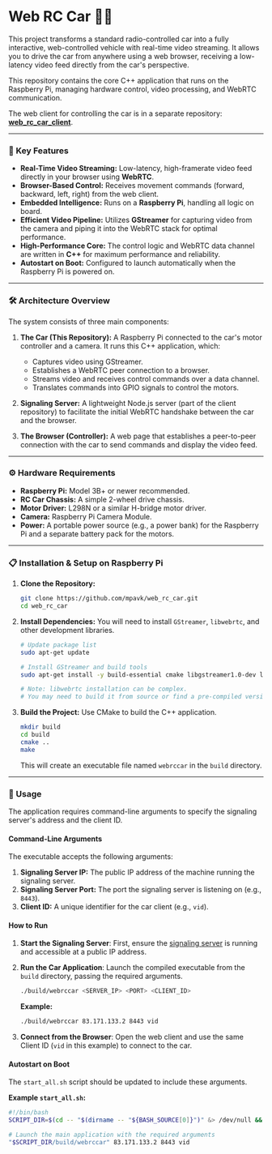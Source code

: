 # Web RC Car 🚗💨

This project transforms a standard radio-controlled car into a fully interactive, web-controlled vehicle with real-time video streaming. It allows you to drive the car from anywhere using a web browser, receiving a low-latency video feed directly from the car's perspective.

This repository contains the core C++ application that runs on the Raspberry Pi, managing hardware control, video processing, and WebRTC communication.

The web client for controlling the car is in a separate repository: **[web_rc_car_client](https://github.com/mpavk/web_rc_car_client)**.

---



### 🚀 Key Features

* **Real-Time Video Streaming:** Low-latency, high-framerate video feed directly in your browser using **WebRTC**.
* **Browser-Based Control:** Receives movement commands (forward, backward, left, right) from the web client.
* **Embedded Intelligence:** Runs on a **Raspberry Pi**, handling all logic on board.
* **Efficient Video Pipeline:** Utilizes **GStreamer** for capturing video from the camera and piping it into the WebRTC stack for optimal performance.
* **High-Performance Core:** The control logic and WebRTC data channel are written in **C++** for maximum performance and reliability.
* **Autostart on Boot:** Configured to launch automatically when the Raspberry Pi is powered on.

---

### 🛠️ Architecture Overview

The system consists of three main components:

1.  **The Car (This Repository):** A Raspberry Pi connected to the car's motor controller and a camera. It runs this C++ application, which:
    * Captures video using GStreamer.
    * Establishes a WebRTC peer connection to a browser.
    * Streams video and receives control commands over a data channel.
    * Translates commands into GPIO signals to control the motors.

2.  **Signaling Server:** A lightweight Node.js server (part of the client repository) to facilitate the initial WebRTC handshake between the car and the browser.

3.  **The Browser (Controller):** A web page that establishes a peer-to-peer connection with the car to send commands and display the video feed.

---

### ⚙️ Hardware Requirements

* **Raspberry Pi:** Model 3B+ or newer recommended.
* **RC Car Chassis:** A simple 2-wheel drive chassis.
* **Motor Driver:** L298N or a similar H-bridge motor driver.
* **Camera:** Raspberry Pi Camera Module.
* **Power:** A portable power source (e.g., a power bank) for the Raspberry Pi and a separate battery pack for the motors.

---

### 📋 Installation & Setup on Raspberry Pi

1.  **Clone the Repository:**
    ```bash
    git clone https://github.com/mpavk/web_rc_car.git
    cd web_rc_car
    ```

2.  **Install Dependencies:**
    You will need to install `GStreamer`, `libwebrtc`, and other development libraries.
    ```bash
    # Update package list
    sudo apt-get update

    # Install GStreamer and build tools
    sudo apt-get install -y build-essential cmake libgstreamer1.0-dev libgstreamer-plugins-base1.0-dev

    # Note: libwebrtc installation can be complex.
    # You may need to build it from source or find a pre-compiled version for ARM.

    ```

3.  **Build the Project:**
    Use CMake to build the C++ application.
    ```bash
    mkdir build
    cd build
    cmake ..
    make
    ```
    This will create an executable file named `webrccar` in the `build` directory.

---

### 🚀 Usage

The application requires command-line arguments to specify the signaling server's address and the client ID.

#### Command-Line Arguments

The executable accepts the following arguments:
1.  **Signaling Server IP:** The public IP address of the machine running the signaling server.
2.  **Signaling Server Port:** The port the signaling server is listening on (e.g., `8443`).
3.  **Client ID:** A unique identifier for the car client (e.g., `vid`).

#### How to Run

1.  **Start the Signaling Server**: First, ensure the [signaling server](https://github.com/mpavk/web_rc_car_client) is running and accessible at a public IP address.

2.  **Run the Car Application**: Launch the compiled executable from the `build` directory, passing the required arguments.

    ```bash
    ./build/webrccar <SERVER_IP> <PORT> <CLIENT_ID>
    ```

    **Example:**
    ```bash
    ./build/webrccar 83.171.133.2 8443 vid
    ```

3.  **Connect from the Browser**: Open the web client and use the same Client ID (`vid` in this example) to connect to the car.

#### Autostart on Boot

The `start_all.sh` script should be updated to include these arguments.

**Example `start_all.sh`:**
```bash
#!/bin/bash
SCRIPT_DIR=$(cd -- "$(dirname -- "${BASH_SOURCE[0]}")" &> /dev/null && pwd)

# Launch the main application with the required arguments
"$SCRIPT_DIR/build/webrccar" 83.171.133.2 8443 vid
